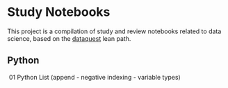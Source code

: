# Study Notebooks

This project is a compilation of study and review notebooks related to data science, based on the [dataquest](https://www.dataquest.io) lean path.

## Python
&nbsp;01 Python List (append - negative indexing - variable types)
